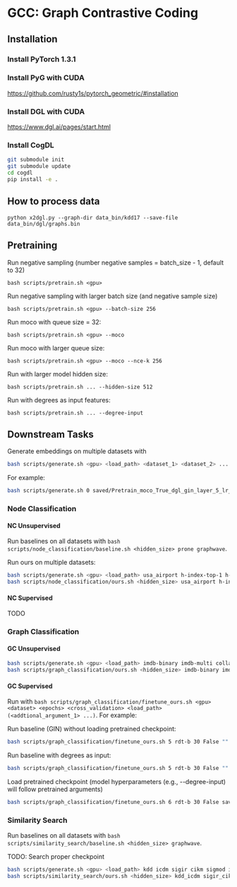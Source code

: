# GCC: Graph Contrastive Coding

## Installation

### Install PyTorch 1.3.1

### Install PyG with CUDA

https://github.com/rusty1s/pytorch_geometric/#installation

### Install DGL with CUDA

https://www.dgl.ai/pages/start.html

### Install CogDL

```bash
git submodule init
git submodule update
cd cogdl
pip install -e .
```

## How to process data

```
python x2dgl.py --graph-dir data_bin/kdd17 --save-file data_bin/dgl/graphs.bin
```

## Pretraining

Run negative sampling (number negative samples = batch_size - 1, default to 32)

```
bash scripts/pretrain.sh <gpu>
```

Run negative sampling with larger batch size (and negative sample size)

```
bash scripts/pretrain.sh <gpu> --batch-size 256
```

Run moco with queue size = 32:

```
bash scripts/pretrain.sh <gpu> --moco
```

Run moco with larger queue size:

```
bash scripts/pretrain.sh <gpu> --moco --nce-k 256
```

Run with larger model hidden size:

```
bash scripts/pretrain.sh ... --hidden-size 512
```

Run with degrees as input features:

```
bash scripts/pretrain.sh ... --degree-input
```

## Downstream Tasks

Generate embeddings on multiple datasets with

```bash
bash scripts/generate.sh <gpu> <load_path> <dataset_1> <dataset_2> ...
```

For example:

```bash
bash scripts/generate.sh 0 saved/Pretrain_moco_True_dgl_gin_layer_5_lr_0.005_decay_1e-05_bsz_32_samples_2000_nce_t_0.07_nce_k_32_rw_hops_256_restart_prob_0.8_aug_1st_ft_False/current.pth usa_airport kdd imdb-binary
```

### Node Classification

#### NC Unsupervised

Run baselines on all datasets with `bash scripts/node_classification/baseline.sh <hidden_size> prone graphwave`.

Run ours on multiple datasets:

```bash
bash scripts/generate.sh <gpu> <load_path> usa_airport h-index-top-1 h-index-rand-1 h-index-rand20intop200
bash scripts/node_classification/ours.sh <hidden_size> usa_airport h-index-top-1 h-index-rand-1 h-index-rand20intop200
```

#### NC Supervised

TODO

### Graph Classification

#### GC Unsupervised

```bash
bash scripts/generate.sh <gpu> <load_path> imdb-binary imdb-multi collab rdt-b rdt-5k
bash scripts/graph_classification/ours.sh <hidden_size> imdb-binary imdb-multi collab rdt-b rdt-5k
```

#### GC Supervised

Run with `bash scripts/graph_classification/finetune_ours.sh <gpu> <dataset> <epochs> <cross_validation> <load_path> (<addtional_argument_1> ...)`. For example:

Run baseline (GIN) without loading pretrained checkpoint:

```bash
bash scripts/graph_classification/finetune_ours.sh 5 rdt-b 30 False ""
```

Run baseline with degrees as input:

```bash
bash scripts/graph_classification/finetune_ours.sh 5 rdt-b 30 False "" --degree-input
```

Load pretrained checkpoint (model hyperparameters (e.g., --degree-input) will follow pretrained arguments)

```bash
bash scripts/graph_classification/finetune_ours.sh 6 rdt-b 30 False saved/Pretrain_moco_True_dgl_gin_layer_5_lr_0.005_decay_1e-05_bsz_32_hid_64_samples_2000_nce_t_0.07_nce_k_16384_rw_hops_256_restart_prob_0.8_aug_1st_ft_False/current.pth
```

### Similarity Search

Run baselines on all datasets with `bash scripts/similarity_search/baseline.sh <hidden_size> graphwave`.

TODO: Search proper checkpoint

```bash
bash scripts/generate.sh <gpu> <load_path> kdd icdm sigir cikm sigmod icde
bash scripts/similarity_search/ours.sh <hidden_size> kdd_icdm sigir_cikm sigmod_icde
```
